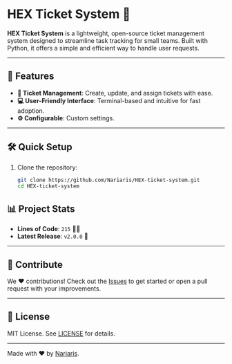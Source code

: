 # HEX Ticket System 🧾

**HEX Ticket System** is a lightweight, open-source ticket management system designed to streamline task tracking for small teams. Built with Python, it offers a simple and efficient way to handle user requests.

---

## 🚀 Features

- **📌 Ticket Management**: Create, update, and assign tickets with ease.
- **💻 User-Friendly Interface**: Terminal-based and intuitive for fast adoption.
- **⚙️ Configurable**: Custom settings.

---

## 🛠️ Quick Setup

1. Clone the repository:
   ```bash
   git clone https://github.com/Nariaris/HEX-ticket-system.git
   cd HEX-ticket-system


## 📊 Project Stats

- **Lines of Code**: `215` 🧑‍💻
- **Latest Release**: `v2.0.0` 🎉

---

## 🤝 Contribute

We ❤️ contributions! Check out the [Issues](https://github.com/Nariaris/HEX-ticket-system/issues) to get started or open a pull request with your improvements.

---

## 📜 License

MIT License. See [LICENSE](LICENSE) for details.

---

Made with ❤️ by [Nariaris](https://github.com/Nariaris).
